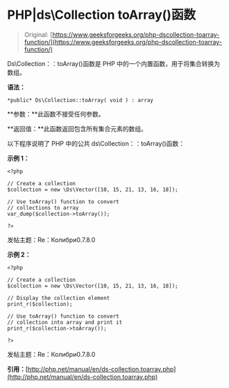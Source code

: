 # PHP|ds\Collection toArray()函数

> Original: [https://www.geeksforgeeks.org/php-dscollection-toarray-function/](https://www.geeksforgeeks.org/php-dscollection-toarray-function/)

Ds\Collection：：toArray()函数是 PHP 中的一个内置函数，用于将集合转换为数组。

**语法：**

```
*public* Ds\Collection::toArray( void ) : array
```

**参数：**此函数不接受任何参数。

**返回值：**此函数返回包含所有集合元素的数组。

以下程序说明了 PHP 中的公共 ds\Collection：：toArray()函数：

**示例 1：**

```
<?php 

// Create a collection 
$collection = new \Ds\Vector([10, 15, 21, 13, 16, 18]); 

// Use toArray() function to convert
// collections to array
var_dump($collection->toArray()); 

?> 
```

发帖主题：Re：Колибри0.7.8.0

**示例 2：**

```
<?php 

// Create a collection
$collection = new \Ds\Vector([10, 15, 21, 13, 16, 18]); 

// Display the collection element 
print_r($collection); 

// Use toArray() function to convert 
// collection into array and print it
print_r($collection->toArray()); 

?> 
```

发帖主题：Re：Колибри0.7.8.0

**引用：**[http://php.net/manual/en/ds-collection.toarray.php](http://php.net/manual/en/ds-collection.toarray.php)